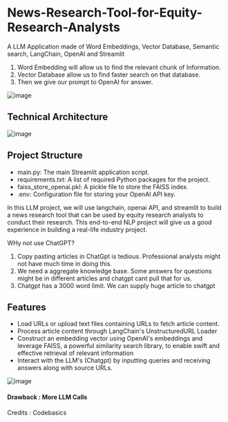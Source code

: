 # News-Research-Tool-for-Equity-Research-Analysts
A LLM Application made of Word Embeddings, Vector Database, Semantic search, LangChain, OpenAI and Streamlit

1. Word Embedding will allow us to find the relevant chunk of Information.
2. Vector Database allow us to find faster search on that database.
3. Then we give our prompt to OpenAI for answer.

![image](https://github.com/VeldiBharath/News-Research-Tool-for-Equity-Research-Analysts/assets/143754299/5a0051a1-5a03-4355-a543-7d4a7c4b959c)


## Technical Architecture
![image](https://github.com/VeldiBharath/News-Research-Tool-for-Equity-Research-Analysts/assets/143754299/b554837b-a3eb-416b-a9fa-42b17031b004)

## Project Structure
- main.py: The main Streamlit application script.
- requirements.txt: A list of required Python packages for the project.
- faiss_store_openai.pkl: A pickle file to store the FAISS index.
- .env: Configuration file for storing your OpenAI API key.

 In this LLM project, we will use langchain, openai API, and streamlit to build a news research tool that can be used by equity research analysts to conduct their research. This end-to-end NLP project will give us a good experience in building a real-life industry project.

 WHy not use ChatGPT?
1. Copy pasting articles in ChatGpt is tedious. Professional analysts might not have much time in doing this.
2. We need a aggregate knowledge base. Some answers for questions might be  in different articles and chatgpt cant pull that for us.
3. Chatgpt has a 3000 word limit. We can supply huge article to chatgpt

## Features
- Load URLs or upload text files containing URLs to fetch article content.
- Process article content through LangChain's UnstructuredURL Loader
- Construct an embedding vector using OpenAI's embeddings and leverage FAISS, a powerful similarity search library, to enable swift and effective retrieval of relevant information
- Interact with the LLM's (Chatgpt) by inputting queries and receiving answers along with source URLs.

![image](https://github.com/VeldiBharath/News-Research-Tool-for-Equity-Research-Analysts/assets/143754299/c5c26cfd-a5e9-4a68-8bf6-5e190647e4e5)

#### Drawback : More LLM Calls

Credits : Codebasics


 

